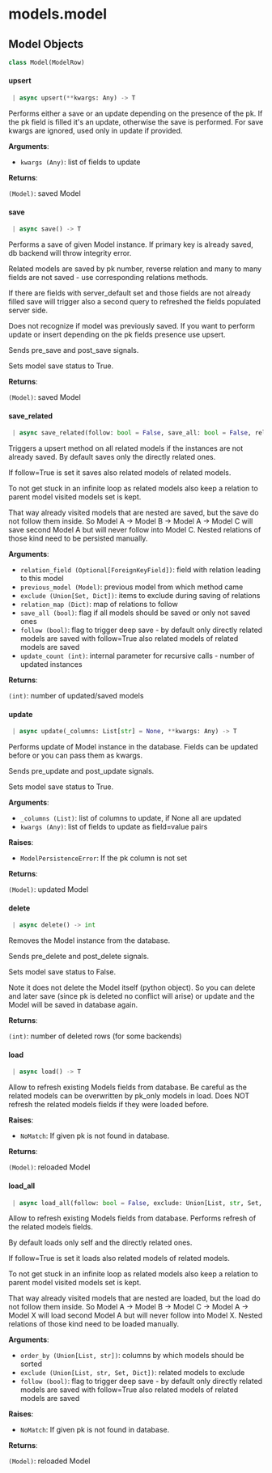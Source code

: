 <a name="models.model"></a>
# models.model

<a name="models.model.Model"></a>
## Model Objects

```python
class Model(ModelRow)
```

<a name="models.model.Model.upsert"></a>
#### upsert

```python
 | async upsert(**kwargs: Any) -> T
```

Performs either a save or an update depending on the presence of the pk.
If the pk field is filled it's an update, otherwise the save is performed.
For save kwargs are ignored, used only in update if provided.

**Arguments**:

- `kwargs (Any)`: list of fields to update

**Returns**:

`(Model)`: saved Model

<a name="models.model.Model.save"></a>
#### save

```python
 | async save() -> T
```

Performs a save of given Model instance.
If primary key is already saved, db backend will throw integrity error.

Related models are saved by pk number, reverse relation and many to many fields
are not saved - use corresponding relations methods.

If there are fields with server_default set and those fields
are not already filled save will trigger also a second query
to refreshed the fields populated server side.

Does not recognize if model was previously saved.
If you want to perform update or insert depending on the pk
fields presence use upsert.

Sends pre_save and post_save signals.

Sets model save status to True.

**Returns**:

`(Model)`: saved Model

<a name="models.model.Model.save_related"></a>
#### save\_related

```python
 | async save_related(follow: bool = False, save_all: bool = False, relation_map: Dict = None, exclude: Union[Set, Dict] = None, update_count: int = 0, previous_model: "Model" = None, relation_field: Optional["ForeignKeyField"] = None) -> int
```

Triggers a upsert method on all related models
if the instances are not already saved.
By default saves only the directly related ones.

If follow=True is set it saves also related models of related models.

To not get stuck in an infinite loop as related models also keep a relation
to parent model visited models set is kept.

That way already visited models that are nested are saved, but the save do not
follow them inside. So Model A -> Model B -> Model A -> Model C will save second
Model A but will never follow into Model C.
Nested relations of those kind need to be persisted manually.

**Arguments**:

- `relation_field (Optional[ForeignKeyField])`: field with relation leading to this model
- `previous_model (Model)`: previous model from which method came
- `exclude (Union[Set, Dict])`: items to exclude during saving of relations
- `relation_map (Dict)`: map of relations to follow
- `save_all (bool)`: flag if all models should be saved or only not saved ones
- `follow (bool)`: flag to trigger deep save -
by default only directly related models are saved
with follow=True also related models of related models are saved
- `update_count (int)`: internal parameter for recursive calls -
number of updated instances

**Returns**:

`(int)`: number of updated/saved models

<a name="models.model.Model.update"></a>
#### update

```python
 | async update(_columns: List[str] = None, **kwargs: Any) -> T
```

Performs update of Model instance in the database.
Fields can be updated before or you can pass them as kwargs.

Sends pre_update and post_update signals.

Sets model save status to True.

**Arguments**:

- `_columns (List)`: list of columns to update, if None all are updated
- `kwargs (Any)`: list of fields to update as field=value pairs

**Raises**:

- `ModelPersistenceError`: If the pk column is not set

**Returns**:

`(Model)`: updated Model

<a name="models.model.Model.delete"></a>
#### delete

```python
 | async delete() -> int
```

Removes the Model instance from the database.

Sends pre_delete and post_delete signals.

Sets model save status to False.

Note it does not delete the Model itself (python object).
So you can delete and later save (since pk is deleted no conflict will arise)
or update and the Model will be saved in database again.

**Returns**:

`(int)`: number of deleted rows (for some backends)

<a name="models.model.Model.load"></a>
#### load

```python
 | async load() -> T
```

Allow to refresh existing Models fields from database.
Be careful as the related models can be overwritten by pk_only models in load.
Does NOT refresh the related models fields if they were loaded before.

**Raises**:

- `NoMatch`: If given pk is not found in database.

**Returns**:

`(Model)`: reloaded Model

<a name="models.model.Model.load_all"></a>
#### load\_all

```python
 | async load_all(follow: bool = False, exclude: Union[List, str, Set, Dict] = None, order_by: Union[List, str] = None) -> T
```

Allow to refresh existing Models fields from database.
Performs refresh of the related models fields.

By default loads only self and the directly related ones.

If follow=True is set it loads also related models of related models.

To not get stuck in an infinite loop as related models also keep a relation
to parent model visited models set is kept.

That way already visited models that are nested are loaded, but the load do not
follow them inside. So Model A -> Model B -> Model C -> Model A -> Model X
will load second Model A but will never follow into Model X.
Nested relations of those kind need to be loaded manually.

**Arguments**:

- `order_by (Union[List, str])`: columns by which models should be sorted
- `exclude (Union[List, str, Set, Dict])`: related models to exclude
- `follow (bool)`: flag to trigger deep save -
by default only directly related models are saved
with follow=True also related models of related models are saved

**Raises**:

- `NoMatch`: If given pk is not found in database.

**Returns**:

`(Model)`: reloaded Model

